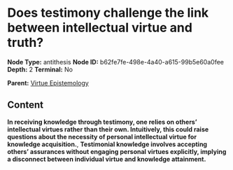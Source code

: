 # Does testimony challenge the link between intellectual virtue and truth?

**Node Type:** antithesis
**Node ID:** b62fe7fe-498e-4a40-a615-99b5e60a0fee
**Depth:** 2
**Terminal:** No

**Parent:** [Virtue Epistemology](virtue-epistemology.md)

## Content

**In receiving knowledge through testimony, one relies on others’ intellectual virtues rather than their own. Intuitively, this could raise questions about the necessity of personal intellectual virtue for knowledge acquisition.**, **Testimonial knowledge involves accepting others’ assurances without engaging personal virtues explicitly, implying a disconnect between individual virtue and knowledge attainment.**
